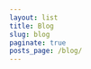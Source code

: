 ```yaml
---
layout: list
title: Blog
slug: blog
paginate: true
posts_page: /blog/
---
```

<style>
  h1 { display: none; }
</style>
